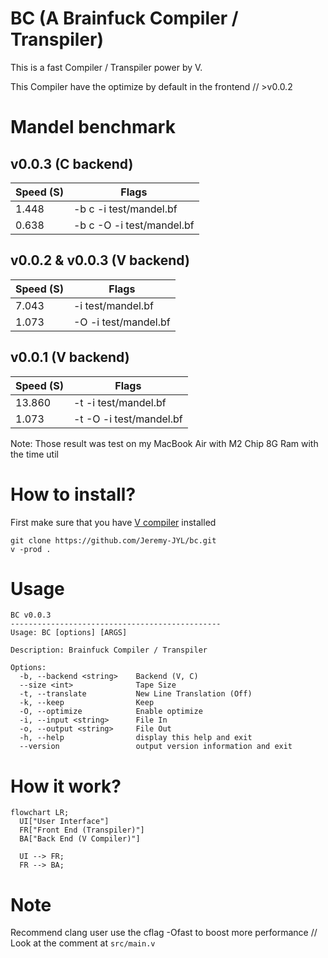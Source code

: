 # BC (A Brainfuck Compiler / Transpiler)
This is a fast Compiler / Transpiler power by V.

This Compiler have the optimize by default in the frontend // >v0.0.2

# Mandel benchmark
## v0.0.3 (C backend)
| Speed (S) | Flags                                  |
|-----------|----------------------------------------|
| 1.448     | -b c -i test/mandel.bf                 |
| 0.638     | -b c -O -i test/mandel.bf              |

## v0.0.2 & v0.0.3 (V backend)
| Speed (S) | Flags                   |
|-----------|-------------------------|
| 7.043     | -i test/mandel.bf       |
| 1.073     | -O -i test/mandel.bf    |

## v0.0.1 (V backend)
| Speed (S) | Flags                   |
|-----------|-------------------------|
| 13.860    | -t -i test/mandel.bf    |
| 1.073     | -t -O -i test/mandel.bf |

Note: Those result was test on my MacBook Air with M2 Chip 8G Ram with the time util

# How to install?
First make sure that you have [V compiler](https://www.vlang.io) installed

```
git clone https://github.com/Jeremy-JYL/bc.git
v -prod .
```

# Usage
```
BC v0.0.3
-----------------------------------------------
Usage: BC [options] [ARGS]

Description: Brainfuck Compiler / Transpiler

Options:
  -b, --backend <string>    Backend (V, C)
  --size <int>              Tape Size
  -t, --translate           New Line Translation (Off)
  -k, --keep                Keep
  -O, --optimize            Enable optimize
  -i, --input <string>      File In
  -o, --output <string>     File Out
  -h, --help                display this help and exit
  --version                 output version information and exit
```

# How it work?
```mermaid
flowchart LR;
  UI["User Interface"]
  FR["Front End (Transpiler)"]
  BA["Back End (V Compiler)"]

  UI --> FR;
  FR --> BA;

```

# Note
Recommend clang user use the cflag -Ofast to boost more performance // Look at the comment at `src/main.v`
